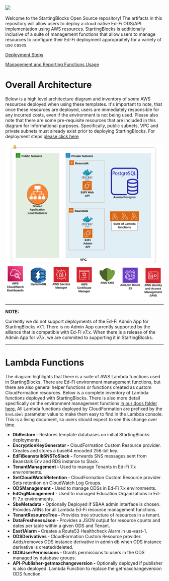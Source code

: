 ![](https://admin.startingblocks.org/assets/starting-blocks-1ceab864.svg)

Welcome to the StartingBlocks Open Source repository! The artifacts in this repository will allow users to deploy a cloud native Ed-Fi ODS/API implementation using AWS resources. StartingBlocks is additionally inclusive of a suite of management functions that allow users to manage resources to configure their Ed-Fi deployment appropraitely for a variety of use cases.

[Deployment Steps](./docs/sbe-deployment-steps.md)

[Management and Reporting Functions Usage](./docs/sbe-functions.md)

# Overall Architecture
Below is a high level architecture diagram and inventory of <i>some</i> AWS resources deployed when using these templates. It's important to note, that once these resources are deployed, users are immediately responsible for any incurred costs, even if the environment is not being used. Please also note that there are some pre-requisite resources that are included in this diagram for informational purposes. Specifically, public subnets, VPC and private subnets must already exist prior to deploying StartingBlocks. For deployment steps [please click here](./docs/sbe-deployment-steps.md)


![](./docs/imgs/StartingBlocks-OSS-diagram.svg)

---

**NOTE:**

Currently we do not support deployments of the Ed-Fi Admin App for StartingBlocks v7.1. There is no Admin App currently supported by the alliance that is compatible with Ed-Fi v7.x. When there is a release of the Admin App for v7.x, we are commited to supporting it in StartingBlocks.

---

# Lambda Functions
The diagram highlights that there is a suite of AWS Lambda functions used in StartingBlocks. There are Ed-Fi environment management functions, but there are also general helper functions or functions created as custom CloudFormation resources. Below is a complete inventory of Lambda functions deployed with StartingBlocks. There is also more detail specifically on the environment management functions [in our docs folder here.](./docs/sbe-functions.md) All Lambda functions deployed by CloudFormation are prefixed by the `EnvLabel` parameter value to make them easy to find in the Lambda console. This is a living document, so users should expect to see this change over time.

- <b>DbRestore - </b> Restores template databases on initial StartingBlocks deployments.
- <b>EncryptionKeyGenerator - </b> CloudFormation Custom Resource provider.  Creates and stores a base64 encoded 256-bit key.
- <b>EdFiBeanstalkSNSToSlack - </b> Forwards SNS messages sent from Beanstalk Env and RDS instance to Slack.
- <b>TenantManagement - </b> Used to manage Tenants in Ed-Fi 7.x environments.
- <b>SetCloudWatchRetention - </b> CloudFormation Custom Resource provider.  Sets retention on CloudWatch Log Groups.
- <b>ODSManagement - </b> Used to manage ODSs in Ed-Fi 7.x environments.
- <b>EdOrgManagement - </b> Used to managed Education Organizations in Ed-Fi 7.x environments.
- <b>SbeMetadata - </b> Optionally Deployed if SBAA admin interface is chosen. Provides ARNs for all Lambda Ed-Fi resource management functions.
- <b>TenantResourceTree - </b> Provides tree structure of resources in a tenant.
- <b>DataFreshnessJson - </b> Provides a JSON output for resource counts and dates per table within a given ODS and Tenant.
- <b>East1Alarm - </b> Creates a Route53 Healthcheck Alarm in us-east-1.
- <b>ODSDerivatives - </b> CloudFormation Custom Resource provider. Adds/removes ODS instance derivative in admin db when ODS instance derivative is created/deleted.
- <b>ODSUserPermissions - </b> Grants permissions to users in the ODS managed by database groups.
- <b>API-Publisher-getmaxchangeversion - </b> Optionally deployed if publisher is also deployed. Lambda Function to replace the getmaxchangeversion ODS function.